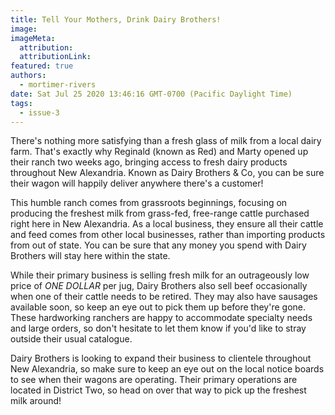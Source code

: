 ```yaml
---
title: Tell Your Mothers, Drink Dairy Brothers!
image:
imageMeta:
  attribution:
  attributionLink:
featured: true
authors: 
  - mortimer-rivers
date: Sat Jul 25 2020 13:46:16 GMT-0700 (Pacific Daylight Time)
tags:
  - issue-3
---
```


There's nothing more satisfying than a fresh glass of milk from a local dairy farm. 
That's exactly why Reginald (known as Red) and Marty opened up their ranch two weeks ago, 
bringing access to fresh dairy products throughout New Alexandria. Known as Dairy Brothers
& Co, you can be sure their wagon will happily deliver anywhere there's a customer!

This humble ranch comes from grassroots beginnings, focusing on producing the freshest milk 
from grass-fed, free-range cattle purchased right here in New Alexandria. As a local 
business, they ensure all their cattle and feed comes from other local businesses, rather 
than importing products from out of state. You can be sure that any money you spend with 
Dairy Brothers will stay here within the state.

While their primary business is selling fresh milk for an outrageously low price of 
*ONE DOLLAR* per jug, Dairy Brothers also sell beef occasionally when one of their cattle 
needs to be retired. They may also have sausages available soon, so keep an eye out to 
pick them up before they're gone. These hardworking ranchers are happy to accommodate 
specialty needs and large orders, so don't hesitate to let them know if you'd like to 
stray outside their usual catalogue.

Dairy Brothers is looking to expand their business to clientele throughout New Alexandria, 
so make sure to keep an eye out on the local notice boards to see when their wagons 
are operating. Their primary operations are located in District Two, so head on over that 
way to pick up the freshest milk around!
